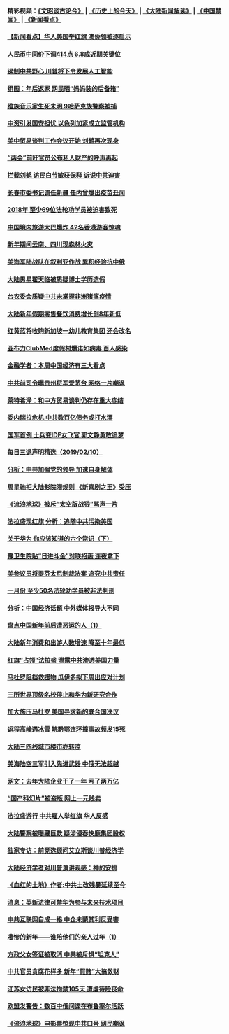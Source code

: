 #### 精彩视频：[《文昭谈古论今》](http://45.76.195.252/wenzhao) | [《历史上的今天》](http://45.76.195.252/today-in-history) | [《大陆新闻解读》](http://45.76.195.252/ntdtv-comedy) | [《中国禁闻》](http://45.76.195.252/ntdtv-news) | [《新闻看点》](http://45.76.195.252/news-insight) 

 #### [【新闻看点】华人美国举红旗 澳侨领被逐启示](../pages/nsc413/n11038210.md?t=02112131) 

#### [人民币中间价下调414点 6.8成近期关键位](../pages/nsc413/n11037117.md?t=02112131) 

#### [遏制中共野心 川普将下令发展人工智能](../pages/nsc413/n11038189.md?t=02112131) 

#### [组图：年后返家 网民晒“妈妈装的后备箱”](../pages/nsc413/n11038125.md?t=02112131) 

#### [维族音乐家生死未明 9哈萨克族警察被捕](../pages/nsc413/n11037975.md?t=02112131) 

#### [中资引发国安担忧 以色列加紧成立监管机构](../pages/nsc413/n11037999.md?t=02112131) 

#### [美中贸易谈判工作会议开始 刘鹤再次现身](../pages/nsc413/n11037952.md?t=02112131) 

#### [“两会”前吁官员公布私人财产的呼声再起](../pages/nsc413/n11037943.md?t=02112131) 

#### [拦截刘鹤 访民白节敏获保释 诉说中共迫害](../pages/nsc413/n11037782.md?t=02112131) 


#### [长春市委书记调任新疆 任内曾爆出疫苗丑闻](../pages/nsc413/n11037527.md?t=02112131) 

#### [2018年 至少69位法轮功学员被迫害致死](../pages/nsc413/n10908623.md?t=02112131) 

#### [中国境内旅游大巴爆炸 42名香港游客惊魂](../pages/nsc413/n11037284.md?t=02112131) 

#### [新年期间云南、四川现森林火灾](../pages/nsc413/n11037060.md?t=02112131) 

#### [美海军陆战队在叙利亚作战 累积经验抗中俄](../pages/nsc413/n11037435.md?t=02112131) 

#### [大陆男星翟天临被质疑博士学历造假](../pages/nsc413/n11037180.md?t=02112131) 

#### [台农委会质疑中共未掌握非洲猪瘟疫情](../pages/nsc413/n11037191.md?t=02112131) 

#### [大陆新年假期零售餐饮消费增长创8年新低](../pages/nsc413/n11036757.md?t=02112131) 

#### [红黄蓝将收购新加坡一幼儿教育集团 还会改名](../pages/nsc413/n11036463.md?t=02112131) 

#### [亚布力ClubMed度假村爆诺如病毒 百人感染](../pages/nsc413/n11036654.md?t=02112131) 

#### [金融学者：本周中国经济有三大看点](../pages/nsc413/n11036342.md?t=02112131) 

#### [中共前司令曝贵州将军爱茅台 网络一片嘲讽](../pages/nsc413/n11036813.md?t=02112131) 

#### [莱特希泽：和中方贸易谈判仍存在重大症结](../pages/nsc413/n11036185.md?t=02112131) 

#### [委内瑞拉危机 中共数百亿债务或打水漂](../pages/nsc413/n11036297.md?t=02112131) 

#### [国军首例 士兵变IDF女飞官 郭文静勇敢追梦](../pages/nsc413/n11036587.md?t=02112131) 

#### [每日三退声明精选（2019/02/10）](../pages/nsc413/n11036673.md?t=02112131) 

#### [分析：中共加强党的领导 加速自身解体](../pages/nsc413/n11036404.md?t=02112131) 

#### [周星驰拒大陆影院潜规则 《新喜剧之王》受压](../pages/nsc413/n11035950.md?t=02112131) 

#### [《流浪地球》被斥“太空版战狼”骂声一片](../pages/nsc413/n11036346.md?t=02112131) 

#### [法拉盛现红旗 分析：追随中共污染美国](../pages/nsc413/n11036088.md?t=02112131) 

#### [关于华为 你应该知道的六个常识（下）](../pages/nsc413/n11033240.md?t=02112131) 

#### [豫卫生院贴“日进斗金”对联招轰 连夜拿下](../pages/nsc413/n11036197.md?t=02112131) 

#### [美参议员将提芬太尼制裁法案 追究中共责任](../pages/nsc413/n11036127.md?t=02112131) 

#### [一月份 至少50名法轮功学员被非法判刑](../pages/nsc413/n11036204.md?t=02112131) 

#### [分析：中国经济话题 中外媒体报导大不同](../pages/nsc413/n11034412.md?t=02112131) 

#### [盘点中国新年前后遭恶运的人（1）](../pages/nsc413/n11034728.md?t=02112131) 

#### [大陆新年消费和出游人数增速 降至十年最低](../pages/nsc413/n11035990.md?t=02112131) 

#### [红旗“占领”法拉盛 泄露中共渗透美国力量](../pages/nsc413/n11035177.md?t=02112131) 

#### [马杜罗阻挡救援物 瓜伊多拟下周出应对计划](../pages/nsc413/n11035966.md?t=02112131) 


#### [三所世界顶级名校停止和华为新研究合作](../pages/nsc413/n11034829.md?t=02112131) 

#### [加大施压马杜罗 美国寻求新的联合国决议](../pages/nsc413/n11035619.md?t=02112131) 

#### [返程高峰遇冰雪 皖黔鄂连环撞事故频发15死](../pages/nsc413/n11035357.md?t=02112131) 

#### [大陆三四线城市楼市亦转凉](../pages/nsc413/n11035261.md?t=02112131) 

#### [美海陆空三军引入先进武器 中俄无法超越](../pages/nsc413/n11019720.md?t=02112131) 

#### [网文：去年大陆企业干了一年 亏了两万亿](../pages/nsc413/n11035104.md?t=02112131) 

#### [“国产科幻片”被盗版 网上一元贱卖](../pages/nsc413/n11035079.md?t=02112131) 

#### [法拉盛游行 中共雇人举红旗 华人反感](../pages/nsc413/n11035206.md?t=02112131) 

#### [大陆警察被曝藏巨款 疑涉侵吞快鹿集团股权](../pages/nsc413/n11035050.md?t=02112131) 

#### [独家专访：前竞选顾问艾立斯谈川普经济学](../pages/nsc413/n11034992.md?t=02112131) 

#### [大陆经济学者对川普演讲观感：神的安排](../pages/nsc413/n11034989.md?t=02112131) 

#### [《血红的土地》作者:中共土改残暴延续至今](../pages/nsc413/n11034781.md?t=02112131) 

#### [消息：英新法律可禁华为参与未来技术项目](../pages/nsc413/n11034647.md?t=02112131) 

#### [中共互联网自成一格 中企未蒙其利反受害](../pages/nsc413/n11034725.md?t=02112131) 

#### [凄惨的新年——谁陪他们的亲人过年（1）](../pages/nsc413/n11032494.md?t=02112131) 

#### [方政父女签证被取消 中共被斥惧“坦克人”](../pages/nsc413/n11034628.md?t=02112131) 

#### [中共官员贪腐花样多 新年“假赌”大搞敛财](../pages/nsc413/n11034557.md?t=02112131) 

#### [江苏女访民被非法拘禁105天 遭虐待险丧命](../pages/nsc413/n11034450.md?t=02112131) 

#### [欧盟发警告：数百中俄间谍在布鲁塞尔活跃](../pages/nsc413/n11034561.md?t=02112131) 

#### [《流浪地球》电影票惊现中共口号 网民嘲讽](../pages/nsc413/n11033589.md?t=02112131) 

